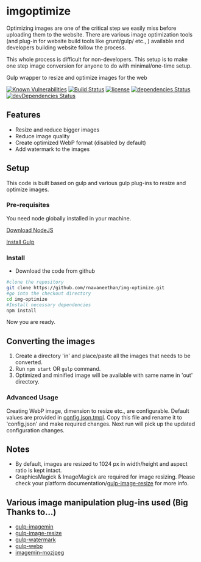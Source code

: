 # imgoptimize

Optimizing images are one of the critical step we easily miss before uploading them to the website. There are various image optimization tools (and plug-in for website build tools like grunt/gulp/ etc., ) available and developers building website follow the process.

This whole process is difficult for non-developers. This setup is to make one step image conversion for anyone to do with minimal/one-time setup.

Gulp wrapper to resize and optimize images for the web

[![Known Vulnerabilities](https://snyk.io/test/github/rnavaneethan/img-optimize/badge.svg)](https://snyk.io/test/github/rnavaneethan/img-optimize) [![Build Status](https://travis-ci.org/rnavaneethan/img-optimize.svg?branch=master)](https://travis-ci.org/rnavaneethan/img-optimize) [![license](https://img.shields.io/github/license/mashape/apistatus.svg)](https://raw.githubusercontent.com/rnavaneethan/img-optimize/master/LICENSE) [![dependencies Status](https://david-dm.org/rnavaneethan/img-optimize/status.svg)](https://david-dm.org/rnavaneethan/img-optimize) [![devDependencies Status](https://david-dm.org/rnavaneethan/img-optimize/dev-status.svg)](https://david-dm.org/rnavaneethan/img-optimize?type=dev)

## Features

* Resize and reduce bigger images
* Reduce image quality
* Create optimized WebP format (disabled by default)
* Add watermark to the images

## Setup

This code is built based on gulp and various gulp plug-ins to resize and optimize images.

### Pre-requisites

You need node globally installed in your machine.

[Download NodeJS](https://nodejs.org/en/download/)


[Install Gulp](https://github.com/gulpjs/gulp/blob/master/docs/getting-started.md)

### Install

* Download the code from github

```sh
#clone the repository
git clone https://github.com/rnavaneethan/img-optimize.git
#go into the checkout directory
cd img-optimize
#Install necessary dependencies
npm install
```

Now you are ready.

## Converting the images

1. Create a directory 'in' and place/paste all the images that needs to be converted.
1. Run `npm start` OR `gulp` command.
1. Optimized and minified image will be available with same name in 'out' directory.

### Advanced Usage

Creating WebP image, dimension to resize etc., are configurable. Default values are provided in [config.json.tmpl](config.json.tmpl). Copy this file and rename it to 'config.json' and make required changes. Next run will pick up the updated configuration changes.

## Notes

* By default, images are resized to 1024 px in width/height and aspect ratio is kept intact.
* GraphicsMagick & ImageMagick are required for image resizing. Please check your platform documentation/[gulp-image-resize](https://github.com/scalableminds/gulp-image-resize) for more info.

## Various image manipulation plug-ins used (Big Thanks to...)

* [gulp-imagemin](https://github.com/sindresorhus/gulp-imagemin)
* [gulp-image-resize](https://github.com/scalableminds/gulp-image-resize)
* [gulp-watermark](https://github.com/HAKASHUN/gulp-watermark)
* [gulp-webp](https://github.com/sindresorhus/gulp-webp)
* [imagemin-mozjpeg](https://github.com/imagemin/imagemin-mozjpeg)
